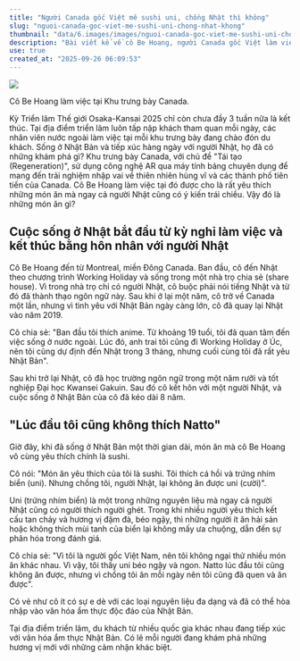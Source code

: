 ```yaml
---
title: "Người Canada gốc Việt mê sushi uni, chồng Nhật thì không"
slug: "nguoi-canada-goc-viet-me-sushi-uni-chong-nhat-khong"
thumbnail: "data/6.images/images/nguoi-canada-goc-viet-me-sushi-uni-chong-nhat-khong.webp"
description: "Bài viết kể về cô Be Hoang, người Canada gốc Việt làm việc tại Triển lãm Osaka-Kansai 2025. Cô chia sẻ về cuộc sống ở Nhật, niềm yêu thích sushi uni và natto, dù chồng cô lại không thích uni."
use: true
created_at: "2025-09-26 06:09:53"
---
```


![](/images/20250925-00010011-hintpot-000-4-view.webp)

Cô Be Hoang làm việc tại Khu trưng bày Canada.

Kỳ Triển lãm Thế giới Osaka-Kansai 2025 chỉ còn chưa đầy 3 tuần nữa là kết thúc. Tại địa điểm triển lãm luôn tấp nập khách tham quan mỗi ngày, các nhân viên nước ngoài làm việc tại mỗi khu trưng bày đang chào đón du khách. Sống ở Nhật Bản và tiếp xúc hàng ngày với người Nhật, họ đã có những khám phá gì? Khu trưng bày Canada, với chủ đề "Tái tạo (Regeneration)", sử dụng công nghệ AR qua máy tính bảng chuyên dụng để mang đến trải nghiệm nhập vai về thiên nhiên hùng vĩ và các thành phố tiên tiến của Canada. Cô Be Hoang làm việc tại đó được cho là rất yêu thích những món ăn mà ngay cả người Nhật cũng có ý kiến trái chiều. Vậy đó là những món ăn gì?

## Cuộc sống ở Nhật bắt đầu từ kỳ nghỉ làm việc và kết thúc bằng hôn nhân với người Nhật

Cô Be Hoang đến từ Montreal, miền Đông Canada. Ban đầu, cô đến Nhật theo chương trình Working Holiday và sống trong một nhà trọ chia sẻ (share house). Vì trong nhà trọ chỉ có người Nhật, cô buộc phải nói tiếng Nhật và từ đó đã thành thạo ngôn ngữ này. Sau khi ở lại một năm, cô trở về Canada một lần, nhưng vì tình yêu với Nhật Bản ngày càng lớn, cô đã quay lại Nhật vào năm 2019.

Cô chia sẻ: "Ban đầu tôi thích anime. Từ khoảng 19 tuổi, tôi đã quan tâm đến việc sống ở nước ngoài. Lúc đó, anh trai tôi cũng đi Working Holiday ở Úc, nên tôi cũng dự định đến Nhật trong 3 tháng, nhưng cuối cùng tôi đã rất yêu Nhật Bản".

Sau khi trở lại Nhật, cô đã học trường ngôn ngữ trong một năm rưỡi và tốt nghiệp Đại học Kwansei Gakuin. Sau đó cô kết hôn với một người Nhật, và cuộc sống ở Nhật Bản của cô đã kéo dài 8 năm.

## "Lúc đầu tôi cũng không thích Natto"

Giờ đây, khi đã sống ở Nhật Bản một thời gian dài, món ăn mà cô Be Hoang vô cùng yêu thích chính là sushi.

Cô nói: "Món ăn yêu thích của tôi là sushi. Tôi thích cá hồi và trứng nhím biển (uni). Nhưng chồng tôi, người Nhật, lại không ăn được uni (cười)".

Uni (trứng nhím biển) là một trong những nguyên liệu mà ngay cả người Nhật cũng có người thích người ghét. Trong khi nhiều người yêu thích kết cấu tan chảy và hương vị đậm đà, béo ngậy, thì những người ít ăn hải sản hoặc không thích mùi tanh của biển lại không mấy ưa chuộng, dẫn đến sự phân hóa trong đánh giá.

Cô chia sẻ: "Vì tôi là người gốc Việt Nam, nên tôi không ngại thử nhiều món ăn khác nhau. Vì vậy, tôi thấy uni béo ngậy và ngon. Natto lúc đầu tôi cũng không ăn được, nhưng vì chồng tôi ăn mỗi ngày nên tôi cũng đã quen và ăn được".

Có vẻ như cô ít có sự e dè với các loại nguyên liệu đa dạng và đã có thể hòa nhập vào văn hóa ẩm thực độc đáo của Nhật Bản.

Tại địa điểm triển lãm, du khách từ nhiều quốc gia khác nhau đang tiếp xúc với văn hóa ẩm thực Nhật Bản. Có lẽ mỗi người đang khám phá những hương vị mới với những cảm nhận khác biệt.